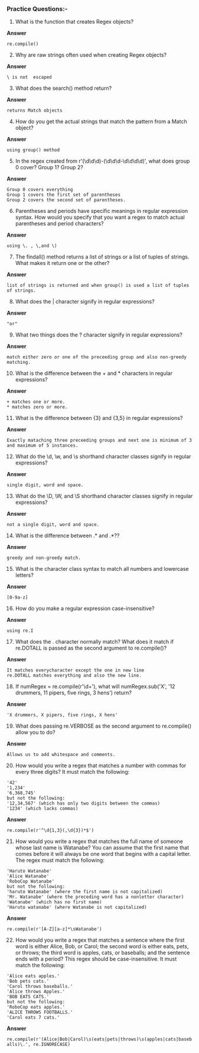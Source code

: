 

### Practice Questions:-

1. What is the function that creates Regex objects?

**Answer**

```re.compile()```

2. Why are raw strings often used when creating Regex objects?

**Answer**
```
\ is not  escaped
```
3. What does the search() method return?

**Answer**
```
returns Match objects
```
4. How do you get the actual strings that match the pattern from a Match object?

**Answer**
```
using group() method
```
5. In the regex created from r'(\d\d\d)-(\d\d\d-\d\d\d\d)', what does group 0 cover? Group 1? Group 2?

**Answer**
```
Group 0 covers everything
Group 1 covers the first set of parentheses
Group 2 covers the second set of parentheses.
```
6. Parentheses and periods have specific meanings in regular expression syntax. How would you specify that you want a regex to match actual parentheses and period characters?

**Answer**
```
using \. , \,and \)
```
7. The findall() method returns a list of strings or a list of tuples of strings. What makes it return one or the other?

**Answer**
```
list of strings is returned and when group() is used a list of tuples of strings.
```
8. What does the | character signify in regular expressions?

**Answer**
```
"or"
```
9. What two things does the ? character signify in regular expressions?

**Answer**
```
match either zero or one of the preceeding group and also non-greedy matching.
```
10. What is the difference between the + and * characters in regular expressions?

**Answer**
```
+ matches one or more.
* matches zero or more.
```
11. What is the difference between {3} and {3,5} in regular expressions?

**Answer**
```
Exactly mataching three preceeding groups and next one is minimum of 3 and maximum of 5 instances.
```
12. What do the \d, \w, and \s shorthand character classes signify in regular expressions?

**Answer**
```
single digit, word and space.
```
13. What do the \D, \W, and \S shorthand character classes signify in regular expressions?

**Answer**
```
not a single digit, word and space.
```
14. What is the difference between .* and .*??

**Answer**
```
greedy and non-greedy match.
```
15. What is the character class syntax to match all numbers and lowercase letters?

**Answer**
```
[0-9a-z]
```
16. How do you make a regular expression case-insensitive?

**Answer**
```
using re.I
```
17. What does the . character normally match? What does it match if re.DOTALL is passed as the second argument to re.compile()?

**Answer**
```
It matches everycharacter except the one in new line 
re.DOTALL matches everything and also the new line.
```
18. If numRegex = re.compile(r'\d+'), what will numRegex.sub('X', '12 drummers, 11 pipers, five rings, 3 hens') return?

**Answer**
```
'X drummers, X pipers, five rings, X hens'
```
19. What does passing re.VERBOSE as the second argument to re.compile() allow you to do?

**Answer**
```
Allows us to add whitespace and comments.
```
20. How would you write a regex that matches a number with commas for every three digits? It must match the following:
```
'42'
'1,234'
'6,368,745'
but not the following:
'12,34,567' (which has only two digits between the commas)
'1234' (which lacks commas)
```
**Answer**

```re.compile(r'^\d{1,3}(,\d{3})*$')```

21. How would you write a regex that matches the full name of someone whose last name is Watanabe? You can assume that the first name that comes before it will always be one word that begins with a capital letter. The regex must match the following:
```
'Haruto Watanabe'
'Alice Watanabe'
'RoboCop Watanabe'
but not the following:
'haruto Watanabe' (where the first name is not capitalized)
'Mr. Watanabe' (where the preceding word has a nonletter character)
'Watanabe' (which has no first name)
'Haruto watanabe' (where Watanabe is not capitalized)
```

**Answer**

```re.compile(r'[A-Z][a-z]*\sWatanabe')```

22. How would you write a regex that matches a sentence where the first word is either Alice, Bob, or Carol; the second word is either eats, pets, or throws; the third word is apples, cats, or baseballs; and the sentence ends with a period? This regex should be case-insensitive. It must match the following:
```
'Alice eats apples.'
'Bob pets cats.'
'Carol throws baseballs.'
'Alice throws Apples.'
'BOB EATS CATS.'
but not the following:
'RoboCop eats apples.'
'ALICE THROWS FOOTBALLS.'
'Carol eats 7 cats.'
```
**Answer**

```re.compile(r'(Alice|Bob|Carol)\s(eats|pets|throws)\s(apples|cats|baseballs)\.', re.IGNORECASE)```
